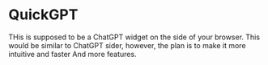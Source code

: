 # QuickGPT

THis is supposed to be a ChatGPT widget on the side of your browser.
This would be similar to ChatGPT sider, however, the plan is to make it more intuitive and faster
And more features.
